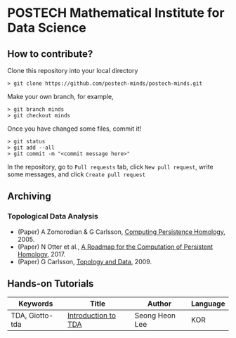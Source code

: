 # POSTECH Mathematical Institute for Data Science
## How to contribute?
Clone this repository into your local directory
~~~
> git clone https://github.com/postech-minds/postech-minds.git
~~~

Make your own branch, for example,
~~~
> git branch minds
> git checkout minds
~~~

Once you have changed some files, commit it!
~~~
> git status
> git add --all
> git commit -m "<commit message here>"
~~~

In the repository, go to `Pull requests` tab, click `New pull request`, write some messages, and click `Create pull request`

## Archiving 
### Topological Data Analysis
- (Paper) A Zomorodian & G Carlsson, [Computing Persistence Homology](https://geometry.stanford.edu/papers/zc-cph-05/zc-cph-05.pdf), 2005.
- (Paper) N Otter et al., [A Roadmap for the Computation of Persistent Homology](https://epjdatascience.springeropen.com/articles/10.1140/epjds/s13688-017-0109-5), 2017.
- (Paper) G Carlsson, [Topology and Data](https://www.ams.org/journals/bull/2009-46-02/S0273-0979-09-01249-X/S0273-0979-09-01249-X.pdf), 2009.

## Hands-on Tutorials
| Keywords        | Title               | Author         | Language |
|-----------------|---------------------|----------------|----------|
| TDA, Giotto-tda | [Introduction to TDA](./tutorials/[GTDA_TUTO]01-Introduction_to_TDA.ipynb) | Seong Heon Lee | KOR      |
